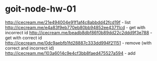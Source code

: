 # goit-node-hw-01

http://icecream.me/21e494004e91f1af4c8abbdd42fcd19f - list
http://icecream.me/e4a83f9eb770eb80bb94852ee43711cd - get with incorrect id
http://icecream.me/beadb8dbf86f0b89dd22c2ddd9f3e788 - get with correct id
http://icecream.me/0dc9aebfb1fd28887c333dd994f21151 - remove (with correct and incorrect id)
http://icecream.me/103a6014c9e4cf3bb8faed475527a594 - add
